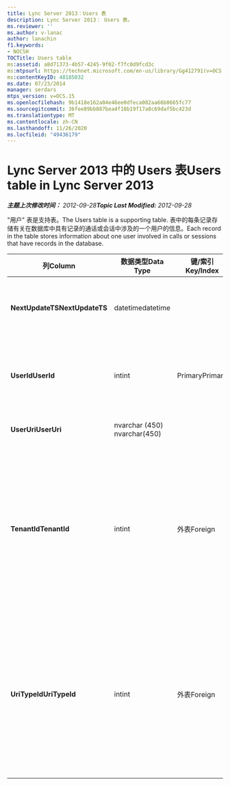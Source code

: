 ```yaml
---
title: Lync Server 2013：Users 表
description: Lync Server 2013： Users 表。
ms.reviewer: ''
ms.author: v-lanac
author: lanachin
f1.keywords:
- NOCSH
TOCTitle: Users table
ms:assetid: a8d71373-4b57-4245-9f02-f7fc0d9fcd3c
ms:mtpsurl: https://technet.microsoft.com/en-us/library/Gg412791(v=OCS.15)
ms:contentKeyID: 48185032
ms.date: 07/23/2014
manager: serdars
mtps_version: v=OCS.15
ms.openlocfilehash: 9b1418e162a04e46ee0dfeca082aa66b0665fc77
ms.sourcegitcommit: 36fee89bb887bea4f18b19f17a8c69daf5bc423d
ms.translationtype: MT
ms.contentlocale: zh-CN
ms.lasthandoff: 11/26/2020
ms.locfileid: "49436179"
---
```

# <a name="users-table-in-lync-server-2013"></a><span data-ttu-id="74b0f-103">Lync Server 2013 中的 Users 表</span><span class="sxs-lookup"><span data-stu-id="74b0f-103">Users table in Lync Server 2013</span></span>

<div data-xmlns="http://www.w3.org/1999/xhtml">

<div class="topic" data-xmlns="http://www.w3.org/1999/xhtml" data-msxsl="urn:schemas-microsoft-com:xslt" data-cs="https://msdn.microsoft.com/">

<div data-asp="https://msdn2.microsoft.com/asp">



</div>

<div id="mainSection">

<div id="mainBody"><span data-ttu-id="74b0f-104">

<span> </span></span><span class="sxs-lookup"><span data-stu-id="74b0f-104">

<span> </span></span></span>

<span data-ttu-id="74b0f-105">_**主题上次修改时间：** 2012-09-28_</span><span class="sxs-lookup"><span data-stu-id="74b0f-105">_**Topic Last Modified:** 2012-09-28_</span></span>

<span data-ttu-id="74b0f-106">"用户" 表是支持表。</span><span class="sxs-lookup"><span data-stu-id="74b0f-106">The Users table is a supporting table.</span></span> <span data-ttu-id="74b0f-107">表中的每条记录存储有关在数据库中具有记录的通话或会话中涉及的一个用户的信息。</span><span class="sxs-lookup"><span data-stu-id="74b0f-107">Each record in the table stores information about one user involved in calls or sessions that have records in the database.</span></span>


<table>
<colgroup>
<col style="width: 25%" />
<col style="width: 25%" />
<col style="width: 25%" />
<col style="width: 25%" />
</colgroup>
<thead>
<tr class="header">
<th><span data-ttu-id="74b0f-108">列</span><span class="sxs-lookup"><span data-stu-id="74b0f-108">Column</span></span></th>
<th><span data-ttu-id="74b0f-109">数据类型</span><span class="sxs-lookup"><span data-stu-id="74b0f-109">Data Type</span></span></th>
<th><span data-ttu-id="74b0f-110">键/索引</span><span class="sxs-lookup"><span data-stu-id="74b0f-110">Key/Index</span></span></th>
<th><span data-ttu-id="74b0f-111">详细信息</span><span class="sxs-lookup"><span data-stu-id="74b0f-111">Details</span></span></th>
</tr>
</thead>
<tbody>
<tr class="odd">
<td><p><span data-ttu-id="74b0f-112"><strong>NextUpdateTS</strong></span><span class="sxs-lookup"><span data-stu-id="74b0f-112"><strong>NextUpdateTS</strong></span></span></p></td>
<td><p><span data-ttu-id="74b0f-113">datetime</span><span class="sxs-lookup"><span data-stu-id="74b0f-113">datetime</span></span></p></td>
<td></td>
<td><p><span data-ttu-id="74b0f-114">供内部使用的时间戳。</span><span class="sxs-lookup"><span data-stu-id="74b0f-114">Time stamp for internal use.</span></span></p></td>
</tr>
<tr class="even">
<td><p><span data-ttu-id="74b0f-115"><strong>UserId</strong></span><span class="sxs-lookup"><span data-stu-id="74b0f-115"><strong>UserId</strong></span></span></p></td>
<td><p><span data-ttu-id="74b0f-116">int</span><span class="sxs-lookup"><span data-stu-id="74b0f-116">int</span></span></p></td>
<td><p><span data-ttu-id="74b0f-117">Primary</span><span class="sxs-lookup"><span data-stu-id="74b0f-117">Primary</span></span></p></td>
<td><p><span data-ttu-id="74b0f-118">标识此用户的唯一号码。</span><span class="sxs-lookup"><span data-stu-id="74b0f-118">Unique number identifying this user.</span></span></p></td>
</tr>
<tr class="odd">
<td><p><span data-ttu-id="74b0f-119"><strong>UserUri</strong></span><span class="sxs-lookup"><span data-stu-id="74b0f-119"><strong>UserUri</strong></span></span></p></td>
<td><p><span data-ttu-id="74b0f-120">nvarchar (450) </span><span class="sxs-lookup"><span data-stu-id="74b0f-120">nvarchar(450)</span></span></p></td>
<td><p> </p></td>
<td><p><span data-ttu-id="74b0f-121">用户 URI。</span><span class="sxs-lookup"><span data-stu-id="74b0f-121">User URI.</span></span></p></td>
</tr>
<tr class="even">
<td><p><span data-ttu-id="74b0f-122"><strong>TenantId</strong></span><span class="sxs-lookup"><span data-stu-id="74b0f-122"><strong>TenantId</strong></span></span></p></td>
<td><p><span data-ttu-id="74b0f-123">int</span><span class="sxs-lookup"><span data-stu-id="74b0f-123">int</span></span></p></td>
<td><p><span data-ttu-id="74b0f-124">外表</span><span class="sxs-lookup"><span data-stu-id="74b0f-124">Foreign</span></span></p></td>
<td><p><span data-ttu-id="74b0f-125">此用户的租户 ID。</span><span class="sxs-lookup"><span data-stu-id="74b0f-125">This user’s Tenant ID.</span></span> <span data-ttu-id="74b0f-126">有关详细信息，请参阅 <a href="lync-server-2013-tenants-table.md">Lync Server 2013 中的租户表</a> 。</span><span class="sxs-lookup"><span data-stu-id="74b0f-126">See the <a href="lync-server-2013-tenants-table.md">Tenants table in Lync Server 2013</a> for more information.</span></span></p></td>
</tr>
<tr class="odd">
<td><p><span data-ttu-id="74b0f-127"><strong>UriTypeId</strong></span><span class="sxs-lookup"><span data-stu-id="74b0f-127"><strong>UriTypeId</strong></span></span></p></td>
<td><p><span data-ttu-id="74b0f-128">int</span><span class="sxs-lookup"><span data-stu-id="74b0f-128">int</span></span></p></td>
<td><p><span data-ttu-id="74b0f-129">外表</span><span class="sxs-lookup"><span data-stu-id="74b0f-129">Foreign</span></span></p></td>
<td><p><span data-ttu-id="74b0f-130">此用户的 URI 类型。</span><span class="sxs-lookup"><span data-stu-id="74b0f-130">This user’s URI type.</span></span> <span data-ttu-id="74b0f-131">有关详细信息，请参阅 <a href="lync-server-2013-uritypes-table.md">Lync Server 2013 中的 UriTypes 表</a> 。</span><span class="sxs-lookup"><span data-stu-id="74b0f-131">See the <a href="lync-server-2013-uritypes-table.md">UriTypes table in Lync Server 2013</a> for more information.</span></span></p></td>
</tr>
</tbody>
</table><span data-ttu-id="74b0f-132">


</div>

<span> </span>

</div>

</div>

</span><span class="sxs-lookup"><span data-stu-id="74b0f-132">


</div>

<span> </span>

</div>

</div>

</span></span></div>

